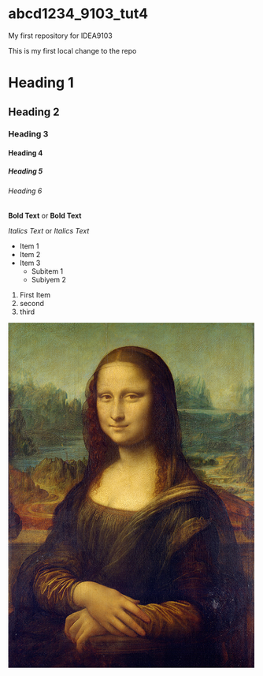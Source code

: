 # abcd1234_9103_tut4
My first repository for IDEA9103

This is my first local change to the repo

# Heading 1
## Heading 2 
### Heading 3
#### Heading 4
##### Heading 5
###### Heading 6

**Bold Text** or __Bold Text__

*Italics Text* or _Italics Text_

- Item 1
- Item 2
- Item 3
    - Subitem 1
    - Subiyem 2
1. First Item
1. second 
1. third 

![img Mona](assets/Mona_Lisa_by_Leonardo_da_Vinci_500_x_700.jpg)